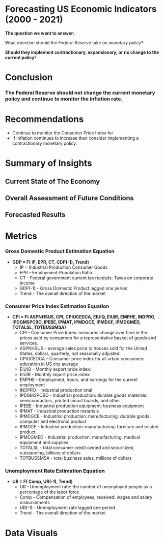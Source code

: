 # Forecasting US Economic Indicators (2000 - 2021)
**The question we want to answer:** 

What direction should the Federal Reserve take on monetary policy?

**Should they implement contractionary, expansionary, or no change to the current policy**? 

# Conclusion 

### The Federal Reserve should not change the current monetary policy and continue to monitor the inflation rate.

# Recommendations
- Continue to monitor the Consumer Price Index for
- If inflation continues to increase then consider implementing a contractionary monetary policy.

# Summary of Insights
## Current State of The Economy

## Overall Assessment of Future Conditions

## Forecasted Results

# Metrics
### Gross Domestic Product Estimation Equation
- **GDP = F( IP, EPR, CT, GDP(-1), Trend)**
  - IP = Industrial Production Consumer Goods
  - EPR - Employment-Population Ratio
  - CT - Federal government current tax receipts: Taxes on corporate income
  - GDP(-1) - Gross Domestic Product lagged one period
  - Trend - The overall direction of the market
### Consumer Price Index Estimation Equation
- **CPI = F( ASPNHSUS, CPI, CPIUCEDCA, EIUIQ, EIUIR, EMPHE, INDPRO, IPDGMSPCBO, IPEBE, IPMAT, IPMDGCE, IPMDGF, IPMDGMED, TOTALSL, TOTBUSSMSA)**
  - CPI - Consumer Price Index: measures change over time in the prices paid by consumers for a representative basket of goods and services.
  - ASPNHSUS - average sales price to houses sold for the United States, dollars, quarterly, not seasonally adjusted
  - CPIUCEDCA - Consumer price index for all urban consumers: education in US city average
  -  EIUIQ - Monthly export price index:
  -  EIUIR - Monthly import price index:
  -  EMPHE - Employment, hours, and earnings for the current employment
  -  INDPRO - Industrial production total
  -  IPDGMSPCBO - Industrial production: durable goods materials: semiconductors, printed circuit boards, and other
  -  IPEBE - Industrial production equipment: business equipment
  -  IPMAT - Industrial production materials
  -  IPMDGCE - Industrial production: manufacturing: durable goods: computer and electronic product
  -  IPMDGF - Industrial production: manufacturing: furniture and related product 
  -  IPMDGMED - Industrial production: manufacturing: medical equipment and supplies
  -  TOTALSL - total consumer credit owned and securitized, outstanding, billions of dollars
  -  TOTBUSSMSA - total business sales, millions of dollars
### Unemployment Rate Estimation Equation
- **UR = F( Comp, UR(-1), Trend)**
  - UR - Unemployment rate: the number of unemployed people as a percentage of the labor force
  - Comp - Compensation of employees, received: wages and salary disbursements
  - UR(-1) - Unemployment rate lagged one period
  - Trend - The overall direction of the market

# Data Visuals 

